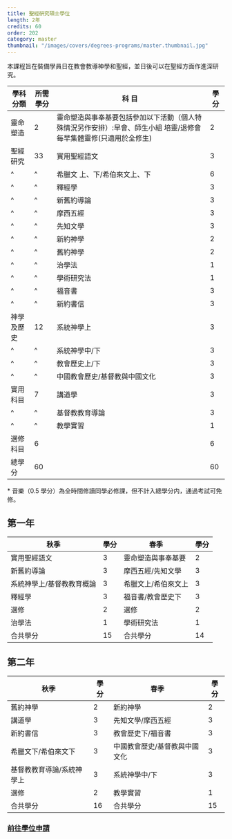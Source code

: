 ```yaml
---
title: 聖經研究碩士學位
length: 2年
credits: 60
order: 202
category: master
thumbnail: "/images/covers/degrees-programs/master.thumbnail.jpg"
---
```


本課程旨在裝備學員日在教會教導神學和聖經，並日後可以在聖經方面作進深研究。

| 學科分類                      | 所需學分 | 科 目                                                                                                              | 學 分 |
| ----------------------------- | -------- | ------------------------------------------------------------------------------------------------------------------ | ----- |
| 靈命塑造                      | 2        | 靈命塑造與事奉基要包括參加以下活動（個人特殊情況另作安排）:早會、師生小組 培靈/退修會 每早集體靈修(只適用於全修生) | 2     |
| 聖經研究                      | 33       | 實用聖經語文                                                                                                       | 3     |
| ^                             | ^        | 希臘文 上、下/希伯來文上、下                                                                                       | 6     |
| ^                             | ^        | 釋經學                                                                                                             | 3     |
| ^                             | ^        | 新舊約導論                                                                                                         | 3     |
| ^                             | ^        | 摩西五經                                                                                                           | 3     |
| ^                             | ^        | 先知文學                                                                                                           | 3     |
| ^                             | ^        | 新約神學                                                                                                           | 2     |
| ^                             | ^        | 舊約神學                                                                                                           | 2     |
| ^                             | ^        | 治學法                                                                                                             | 1     |
| ^                             | ^        | 學術研究法                                                                                                          | 1     |
| ^                             | ^        | 福音書                                                                                                             | 3     |
| ^                             | ^        | 新約書信                                                                                                           | 3     |
| 神學及歷史                    | 12       |  系統神學上                                                                                                         | 3     |
| ^                             | ^        | 系統神學中/下                                                                                                      | 3     |
| ^                             | ^        | 教會歷史上/下                                                                                                      | 3     |
| ^                             | ^        | 中國教會歷史/基督教與中國文化                                                                                        | 3     |
| 實用科目                      | 7        | 講道學                                                                                                             | 3     |
| ^                             | ^        | 基督教教育導論                                                                                                     | 3     |
| ^                             | ^        | 教學實習                                                                                                           | 1     |
| 選修科目                      | 6        |                                                                                                                    | 6     |
| 總學分                        | 60       |                                                                                                                    | 60    |

\* 音樂（0.5 學分）為全時間修讀同學必修課，但不計入總學分内，通過考試可免修。

## 第一年

| 秋季                      | 學分 | 春季                | 學分 |
| ------------------------- | ---- | ------------------- | ---- |
| 實用聖經語文              | 3    | 靈命塑造與事奉基要  | 2    |
| 新舊約導論                | 3    | 摩西五經/先知文學   | 3    |
| 系統神學上/基督教教育概論 | 3    | 希臘文上/希伯來文上 | 3    |
| 釋經學                    | 3    | 福音書/教會歷史下   | 3    |
| 選修                      | 2    | 選修                | 2    |
| 治學法                    | 1    | 學術研究法          | 1    |
| 合共學分                  | 15   | 合共學分            | 14   |

## 第二年

| 秋季                      | 學分 | 春季                          | 學分 |
| ------------------------- | ---- | ----------------------------- | ---- |
| 舊約神學                  | 2    | 新約神學                      | 2    |
| 講道學                    | 3    | 先知文學/摩西五經             | 3    |
| 新約書信                  | 3    | 教會歷史下/福音書             | 3    |
| 希臘文下/希伯來文下       | 3    | 中國教會歷史/基督教與中國文化 | 3    |
| 基督教教育導論/系統神學上 | 3    | 系統神學中/下                 | 3    |
| 選修                      | 2    | 教學實習                      | 1    |
| 合共學分                  | 16   | 合共學分                      | 15   |

### [前往學位申請](/zh/admissions/application-procedure/master/)